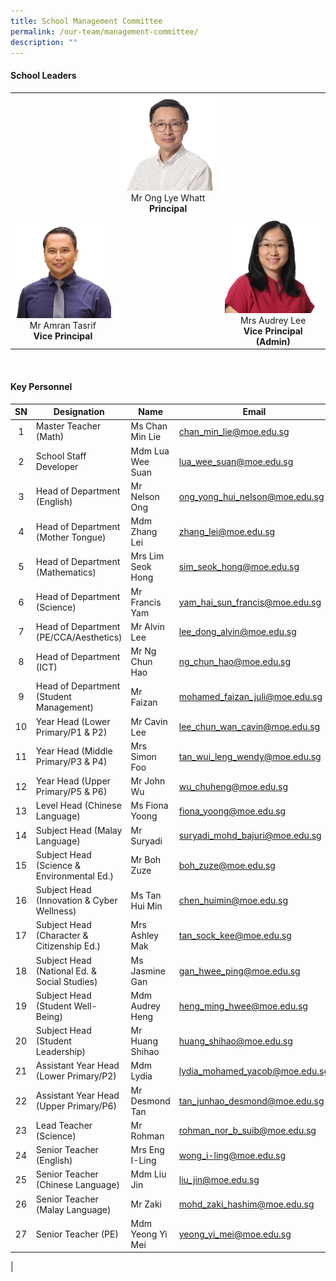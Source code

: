 ```yaml
---
title: School Management Committee
permalink: /our-team/management-committee/
description: ""
---
```

#### School Leaders


| | | |
|:---:|:---:|:---:|
| | <img src="/images/SL/Mr_Ong_Lye_Whatt_Principal.jpg">	Mr Ong Lye Whatt <br> **Principal**| |
| <img src="/images/SL/Mr_Amran_Bin_Tasrif_Vice_Principal_EO.png"> Mr Amran Tasrif <br> **Vice Principal**| | <img src="/images/SL/Mrs_Audrey_Lee_Vice_Principal_(Admin).jpg"> Mrs Audrey Lee <br>**Vice Principal (Admin)**|

<br>


#### Key Personnel


| SN | Designation | Name | Email |
|:---:|---|---|---|
| 1 | Master Teacher (Math)   | Ms Chan Min Lie | [chan_min_lie@moe.edu.sg](mailto:chan_min_lie@moe.edu.sg)  |
| 2 | School Staff Developer   | Mdm Lua Wee Suan | [lua_wee_suan@moe.edu.sg](mailto:lua_wee_suan@moe.edu.sg)  |
| 3 | Head of Department (English)   | Mr Nelson Ong | [ong_yong_hui_nelson@moe.edu.sg](mailto:ong_yong_hui_nelson@moe.edu.sg)  |
| 4 | Head of Department (Mother Tongue)  | Mdm Zhang Lei | [zhang_lei@moe.edu.sg](mailto:zhang_lei@moe.edu.sg)  |
|  5  | Head of Department (Mathematics)    | Mrs Lim Seok Hong  | [sim_seok_hong@moe.edu.sg](mailto:sim_seok_hong@moe.edu.sg)  |
| 6 | Head of Department (Science)   | Mr Francis Yam  | [yam_hai_sun_francis@moe.edu.sg](mailto:yam_hai_sun_francis@moe.edu.sg)  |
|  7  | Head of Department (PE/CCA/Aesthetics)   | Mr Alvin Lee  | [lee_dong_alvin@moe.edu.sg](mailto:lee_dong_alvin@moe.edu.sg)  |
|  8  | Head of Department (ICT)   | Mr Ng Chun Hao  | [ng_chun_hao@moe.edu.sg](mailto:ng_chun_hao@moe.edu.sg)  |
| 9 | Head of Department (Student Management)   | Mr Faizan   | [mohamed_faizan_juli@moe.edu.sg](mailto:mohamed_faizan_juli@moe.edu.sg)  |
| 10 | Year Head (Lower Primary/P1 & P2)  | Mr Cavin Lee  | [lee_chun_wan_cavin@moe.edu.sg](mailto:lee_chun_wan_cavin@moe.edu.sg)  |
| 11 | Year Head (Middle Primary/P3 & P4)   | Mrs Simon Foo  | [tan_wui_leng_wendy@moe.edu.sg](mailto:tan_wui_leng_wendy@moe.edu.sg)  |
|  12 | Year Head (Upper Primary/P5 & P6)   | Mr John Wu  | [wu_chuheng@moe.edu.sg](mailto:wu_chuheng@moe.edu.sg)  |
|  13 | Level Head (Chinese Language)   |  Ms Fiona Yoong | [fiona_yoong@moe.edu.sg](mailto:fiona_yoong@moe.edu.sg)  |
|  14 | Subject Head (Malay Language)   | Mr Suryadi  | [suryadi_mohd_bajuri@moe.edu.sg](mailto:suryadi_mohd_bajuri@moe.edu.sg)  |
| 15  | Subject Head (Science & Environmental Ed.)   | Mr Boh Zuze  | [boh_zuze@moe.edu.sg](mailto:boh_zuze@moe.edu.sg)  |
| 16 | Subject Head (Innovation & Cyber Wellness)    | Ms Tan Hui Min  | [chen_huimin@moe.edu.sg](mailto:chen_huimin@moe.edu.sg)  |
|  17 | Subject Head (Character & Citizenship Ed.)   | Mrs Ashley Mak  | [tan_sock_kee@moe.edu.sg](mailto:tan_sock_kee@moe.edu.sg)  |
|  18 | Subject Head (National Ed. & Social Studies)   | Ms Jasmine Gan  | [gan_hwee_ping@moe.edu.sg](mailto:gan_hwee_ping@moe.edu.sg)  |
|   19 | Subject Head (Student Well-Being)  | Mdm Audrey Heng | [heng_ming_hwee@moe.edu.sg](mailto:heng_ming_hwee@moe.edu.sg)   |
|   20 | Subject Head (Student Leadership)  | Mr Huang Shihao | [huang_shihao@moe.edu.sg](mailto:huang_shihao@moe.edu.sg)    |
|  21 | Assistant Year Head (Lower Primary/P2)   | Mdm Lydia  | [lydia_mohamed_yacob@moe.edu.sg](mailto:lydia_mohamed_yacob@moe.edu.sg)  |
|  22 | Assistant Year Head (Upper Primary/P6)  | Mr Desmond Tan   | [tan_junhao_desmond@moe.edu.sg](mailto:tan_junhao_desmond@moe.edu.sg)   |
|  23 | Lead Teacher (Science)   | Mr Rohman  | [rohman_nor_b_suib@moe.edu.sg](mailto:rohman_nor_b_suib@moe.edu.sg)   |
|  24 | Senior Teacher (English)   | Mrs Eng I-Ling  | [wong_i-ling@moe.edu.sg](mailto:wong_i-ling@moe.edu.sg)   |
|  25 | Senior Teacher (Chinese Language)    | Mdm Liu Jin  | [liu_jin@moe.edu.sg](mailto:liu_jin@moe.edu.sg) |
|  26 | Senior Teacher (Malay Language)    | Mr Zaki | [mohd_zaki_hashim@moe.edu.sg](mailto:mohd_zaki_hashim@moe.edu.sg)  |
|  27 | Senior Teacher (PE)   | Mdm Yeong Yi Mei  | [yeong_yi_mei@moe.edu.sg](mailto:yeong_yi_mei@moe.edu.sg)   |
|